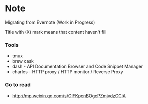 # Note

Migrating from Evernote \(Work in Progress\)

Title with \(X\) mark means that content haven't fill

### Tools

* tmux
* brew cask
* dash - API Documentation Browser and Code Snippet Manager
* charles - HTTP proxy / HTTP monitor / Reverse Proxy


### Go to read
- http://mp.weixin.qq.com/s/OlFKpcnBOgcPZmjvdzCCiA
